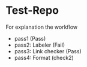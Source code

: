 #   Test-Repo

For explanation the workflow
-   pass1 (Pass)
-   pass2: Labeler (Fail)
-   pass3: Link checker (Pass)
-   pass4: Format (check2)
